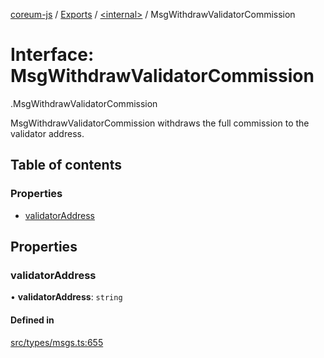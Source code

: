 [coreum-js](../README.md) / [Exports](../modules.md) / [<internal\>](../modules/internal_.md) / MsgWithdrawValidatorCommission

# Interface: MsgWithdrawValidatorCommission

[<internal>](../modules/internal_.md).MsgWithdrawValidatorCommission

MsgWithdrawValidatorCommission withdraws the full commission to the validator
address.

## Table of contents

### Properties

- [validatorAddress](internal_.MsgWithdrawValidatorCommission.md#validatoraddress)

## Properties

### validatorAddress

• **validatorAddress**: `string`

#### Defined in

[src/types/msgs.ts:655](https://github.com/PulsaraIO/coreum-js/blob/63824e3/src/types/msgs.ts#L655)
